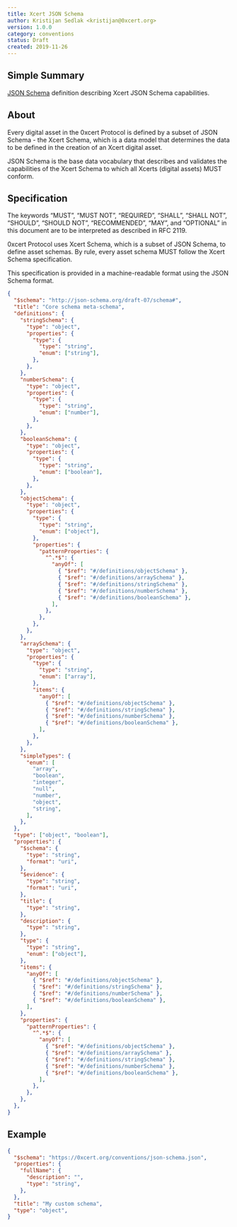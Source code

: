 ```yaml
---
title: Xcert JSON Schema
author: Kristijan Sedlak <kristijan@0xcert.org>
version: 1.0.0
category: conventions
status: Draft
created: 2019-11-26
---
```


## Simple Summary

[JSON Schema](https://json-schema.org/) definition describing Xcert JSON Schema capabilities.

## About

Every digital asset in the 0xcert Protocol is defined by a subset of JSON Schema - the Xcert Schema, which is a data model that determines the data to be defined in the creation of an Xcert digital asset.

JSON Schema is the base data vocabulary that describes and validates the capabilities of the Xcert Schema to which all Xcerts (digital assets) MUST conform.

## Specification

The keywords “MUST”, “MUST NOT”, “REQUIRED”, “SHALL”, “SHALL NOT”, “SHOULD”, “SHOULD NOT”, “RECOMMENDED”, “MAY”, and “OPTIONAL” in this document are to be interpreted as described in RFC 2119.

0xcert Protocol uses Xcert Schema, which is a subset of JSON Schema, to define asset schemas. By rule, every asset schema MUST follow the Xcert Schema specification.

This specification is provided in a machine-readable format using the JSON Schema format.


```json
{
  "$schema": "http://json-schema.org/draft-07/schema#",
  "title": "Core schema meta-schema",
  "definitions": {
    "stringSchema": {
      "type": "object",
      "properties": {
        "type": {
          "type": "string",
          "enum": ["string"],
        },
      },
    },
    "numberSchema": {
      "type": "object",
      "properties": {
        "type": {
          "type": "string",
          "enum": ["number"],
        },
      },
    },
    "booleanSchema": {
      "type": "object",
      "properties": {
        "type": {
          "type": "string",
          "enum": ["boolean"],
        },
      },
    },
    "objectSchema": {
      "type": "object",
      "properties": {
        "type": {
          "type": "string",
          "enum": ["object"],
        },
        "properties": {
          "patternProperties": {
            "^.*$": {
              "anyOf": [
                { "$ref": "#/definitions/objectSchema" },
                { "$ref": "#/definitions/arraySchema" },
                { "$ref": "#/definitions/stringSchema" },
                { "$ref": "#/definitions/numberSchema" },
                { "$ref": "#/definitions/booleanSchema" },
              ],
            },
          },
        },
      },
    },
    "arraySchema": {
      "type": "object",
      "properties": {
        "type": {
          "type": "string",
          "enum": ["array"],
        },
        "items": {
          "anyOf": [
            { "$ref": "#/definitions/objectSchema" },
            { "$ref": "#/definitions/stringSchema" },
            { "$ref": "#/definitions/numberSchema" },
            { "$ref": "#/definitions/booleanSchema" },
          ],
        },
      },
    },
    "simpleTypes": {
      "enum": [
        "array",
        "boolean",
        "integer",
        "null",
        "number",
        "object",
        "string",
      ],
    },
  },
  "type": ["object", "boolean"],
  "properties": {
    "$schema": {
      "type": "string",
      "format": "uri",
    },
    "$evidence": {
      "type": "string",
      "format": "uri",
    },
    "title": {
      "type": "string",
    },
    "description": {
      "type": "string",
    },
    "type": {
      "type": "string",
      "enum": ["object"],
    },
    "items": {
      "anyOf": [
        { "$ref": "#/definitions/objectSchema" },
        { "$ref": "#/definitions/stringSchema" },
        { "$ref": "#/definitions/numberSchema" },
        { "$ref": "#/definitions/booleanSchema" },
      ],
    },
    "properties": {
      "patternProperties": {
        "^.*$": {
          "anyOf": [
            { "$ref": "#/definitions/objectSchema" },
            { "$ref": "#/definitions/arraySchema" },
            { "$ref": "#/definitions/stringSchema" },
            { "$ref": "#/definitions/numberSchema" },
            { "$ref": "#/definitions/booleanSchema" },
          ],
        },
      },
    },
  },
}
```

## Example

```json
{
  "$schema": "https://0xcert.org/conventions/json-schema.json",
  "properties": {
    "fullName": {
      "description": "",
      "type": "string",
    },
  },
  "title": "My custom schema",
  "type": "object",
}
```
